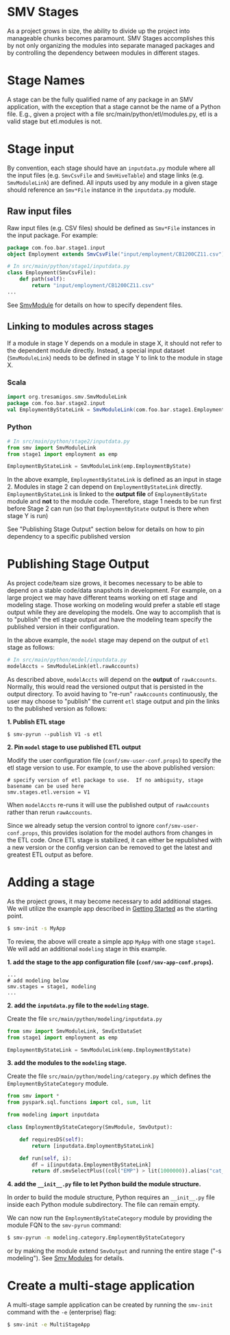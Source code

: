 # SMV Stages

As a project grows in size, the ability to divide up the project into manageable chunks becomes paramount.
SMV Stages accomplishes this by not only organizing the modules into separate managed packages and by controlling the dependency between modules in different stages.

# Stage Names

A stage can be the fully qualified name of any package in an SMV application, with the exception that a stage cannot be the name of a Python file. E.g., given a project with a file src/main/python/etl/modules.py, etl is a valid stage but etl.modules is not.

# Stage input
By convention, each stage should have an `inputdata.py` module where all the input files (e.g. `SmvCsvFile` and `SmvHiveTable`) and stage links (e.g. `SmvModuleLink`) are defined.  All inputs used by any module in a given stage should reference an `Smv*File` instance in the `inputdata.py` module.

## Raw input files
Raw input files (e.g. CSV files) should be defined as `Smv*File` instances in the input package.  For example:
```Scala
package com.foo.bar.stage1.input
object Employment extends SmvCsvFile("input/employment/CB1200CZ11.csv")
```
```python
# In src/main/python/stage1/inputdata.py
class Employment(SmvCsvFile):
    def path(self):
        return "input/employment/CB1200CZ11.csv"
...
```
See [SmvModule](smv_module.md) for details on how to specify dependent files.

## Linking to modules across stages

If a module in stage Y depends on a module in stage X, it should not refer to the dependent module directly.
Instead, a special input dataset (`SmvModuleLink`) needs to be defined in stage Y to link to the module in stage X.

### Scala
```scala
import org.tresamigos.smv.SmvModuleLink
package com.foo.bar.stage2.input
val EmploymentByStateLink = SmvModuleLink(com.foo.bar.stage1.EmploymentByState)
```
### Python
```python
# In src/main/python/stage2/inputdata.py
from smv import SmvModuleLink
from stage1 import employment as emp

EmploymentByStateLink = SmvModuleLink(emp.EmploymentByState)
```

In the above example, `EmploymentByStateLink` is defined as an input in stage 2. Modules in stage 2 can depend on `EmploymentByStateLink` directly. `EmploymentByStateLink` is linked to the **output file** of `EmploymentByState` module and **not** to the module code. Therefore, stage 1 needs to be run first before Stage 2 can run (so that `EmploymentByState` output is there when stage Y is run)

See "Publishing Stage Output" section below for details on how to pin dependency to a specific published version

# Publishing Stage Output

As project code/team size grows, it becomes necessary to be able to depend on a stable code/data snapshots in development.
For example, on a large project we may have different teams working on etl stage and modeling stage.
Those working on modeling would prefer a stable etl stage output while they are developing the models.
One way to accomplish that is to "publish" the etl stage output and have the modeling team specify the published version in their configuration.

In the above example, the `model` stage may depend on the output of `etl` stage as follows:

```python
# In src/main/python/model/inputdata.py
modelAccts = SmvModuleLink(etl.rawAccounts)
```

As described above, `modelAccts` will depend on the **output** of `rawAccounts`.  Normally, this would read the versioned output that is persisted in the output directory.
To avoid having to "re-run" `rawAccounts` continuously, the user may choose to "publish" the current `etl` stage output and pin the links to the published version as follows:

**1. Publish ETL stage**

```shell
$ smv-pyrun --publish V1 -s etl
```

**2. Pin `model` stage to use published ETL output**

Modify the user configuration file (`conf/smv-user-conf.props`) to specify the etl stage version to use.  For example, to use the above published version:
```
# specify version of etl package to use.  If no ambiguity, stage basename can be used here
smv.stages.etl.version = V1
```

When `modelAccts` re-runs it will use the published output of `rawAccounts` rather than rerun `rawAccounts`.

Since we already setup the version control to ignore `conf/smv-user-conf.props`,
this provides isolation for the model authors from changes in the ETL code.  Once ETL stage is stabilized, it can either be republished with a new version or the config version can be removed to get the latest and greatest ETL output as before.

# Adding a stage
As the project grows, it may become necessary to add additional stages.
We will utilize the example app described in [Getting Started](getting_started.md) as the starting point.

```bash
$ smv-init -s MyApp
```

To review, the above will create a simple app `MyApp` with one stage `stage1`. We will add an additional `modeling` stage in this example.

**1. add the stage to the app configuration file (`conf/smv-app-conf.props`).**

```
...
# add modeling below
smv.stages = stage1, modeling
...
```

**2. add the `inputdata.py` file to the `modeling` stage.**

Create the file `src/main/python/modeling/inputdata.py`

```python
from smv import SmvModuleLink, SmvExtDataSet
from stage1 import employment as emp

EmploymentByStateLink = SmvModuleLink(emp.EmploymentByState)

```

**3. add the modules to the `modeling` stage.**

Create the file `src/main/python/modeling/category.py` which defines the `EmploymentByStateCategory` module.

```python
from smv import *
from pyspark.sql.functions import col, sum, lit

from modeling import inputdata

class EmploymentByStateCategory(SmvModule, SmvOutput):

    def requiresDS(self):
        return [inputdata.EmploymentByStateLink]

    def run(self, i):
        df = i[inputdata.EmploymentByStateLink]
        return df.smvSelectPlus((col("EMP") > lit(1000000)).alias("cat_high_emp"))
```

**4. add the `__init__.py` file to let Python build the module structure.**

In order to build the module structure, Python requires an `__init__.py` file inside each Python module subdirectory.  The file can remain empty.

We can now run the `EmploymentByStateCategory` module by providing the module FQN to the `smv-pyrun` command:

```bash
$ smv-pyrun -m modeling.category.EmploymentByStateCategory
```
or by making the module extend `SmvOutput` and running the entire stage ("-s modeling").
See [Smv Modules](smv_module.md) for details.

# Create a multi-stage application
A multi-stage sample application can be created by running the `smv-init` command with the `-e` (enterprise) flag:

```bash
$ smv-init -e MultiStageApp
```
